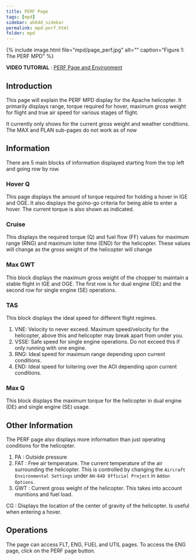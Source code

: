 ```yaml
---
title: PERF Page
tags: [mpd]
sidebar: ah64d_sidebar
permalink: mpd-perf.html
folder: mpd
---
```


{% include image.html file="mpd/page_perf.jpg" alt="" caption="Figure 1: The PERF MPD" %}

**VIDEO TUTORIAL** : [PERF Page and Environment](https://youtu.be/Ks2JVkrtJoM?si=GKodNEl9jlA4_kAZ)

## Introduction

This page will explain the PERF MPD display for the Apache helicopter. It primarily displays range, torque required for hover, maximum gross weight for flight and true air speed for various stages of flight.

It currently only shows for the current gross weight and weather conditions. The MAX and PLAN sub-pages do not work as of now

## Information
There are 5 main blocks of information displayed starting from the top left and going row by row.

### Hover Q
This page displays the amount of torque required for holding a hover in IGE and OGE. It also displays the go/no-go criteria for being able to enter a hover. The current torque is also shown as indicated.

### Cruise
This displays the required torque (Q) and fuel flow (FF) values for maximum range (RNG) and maximum loiter time (END) for the helicopter. These values will change as the gross weight of the helicopter will change

### Max GWT
This block displays the maximum gross weight of the chopper to maintain a stable flight in IGE and OGE. The first row is for dual engine (DE) and the second row for single engine (SE) operations.

### TAS
This block displays the ideal speed for different flight regimes.
1. VNE: Velocity to never exceed. Maximum speed/velocity for the helicopter, above this and helicopter may break apart from under you.
2. VSSE: Safe speed for single engine operations. Do not exceed this if only running with one engine.
3. RNG: Ideal speed for maximum range depending upon current conditions.
4. END: Ideal speed for loitering over the AOI depending upon current conditions.

### Max Q
This block displays the maximum torque for the helicopter in dual engine (DE) and single engine (SE) usage.

## Other Information
The PERF page also displays more information than just operating conditions for the helicopter.
1. PA : Outside pressure
2. FAT : Free air temperature. The current temperature of the air surrounding the helicopter. This is controlled by changing the `Aircraft Environmental Settings` under `AH-64D Official Project` in `Addon Options`.
3. GWT : Current gross weight of the helicopter. This takes into account munitions and fuel load.

CG : Displays the location of the center of gravity of the helicopter. Is useful when entering a hover.

## Operations

The page can access FLT, ENG, FUEL and UTIL pages. To access the ENG page, click on the PERF page button.